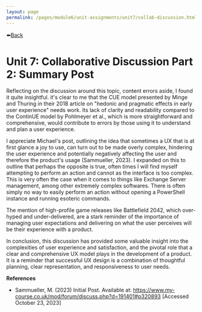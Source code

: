 ```yaml
---
layout: page
permalink: /pages/module6/unit-assignments/unit7/collab-discussion.html
---
```


⬅️[Back](/pages/module6/unit-assignments/unit7.html)

# Unit 7: Collaborative Discussion Part 2: Summary Post

Reflecting on the discussion around this topic, content errors aside, I found it quite insightful. it's clear to me that the CUE model presented by Minge and Thuring in their 2018 article on "hedonic and pragmatic effects in early user experience" needs work. Its lack of clarity and readability compared to the ContinUE model by Pohlmeyer et al., which is more straightforward and comprehensive, would contribute to errors by those using it to understand and plan a user experience.

I appreciate Michael's post, outlining the idea that sometimes a UX that is at first glance a joy to use, can turn out to be made overly complex, hindering the user experience and potentially negatively affecting the user and therefore the product's usage (Sammueller, 2023). I expanded on this to outline that perhaps the opposite is true, often times I will find myself attempting to perform an action and cannot as the interface is too complex. This is very often the case when it comes to things like Exchange Server management, among other extremely complex softwares. There is often simply no way to easily perform an action without opening a PowerShell instance and running esoteric commands.

The mention of high-profile game releases like Battlefield 2042, which over-hyped and under-delivered, are a stark reminder of the importance of managing user expectations and delivering on what the user perceives will be their experience with a product.

In conclusion, this discussion has provided some valuable insight into the complexities of user experience and satisfaction, and the pivotal role that a clear and comprehensive UX model plays in the development of a product. It is a reminder that successful UX design is a combination of thoughtful planning, clear representation, and responsiveness to user needs.

**References**
- Sammueller, M. (2023) Initial Post. Available at: https://www.my-course.co.uk/mod/forum/discuss.php?d=191401#p320893 [Accessed October 23, 2023]
